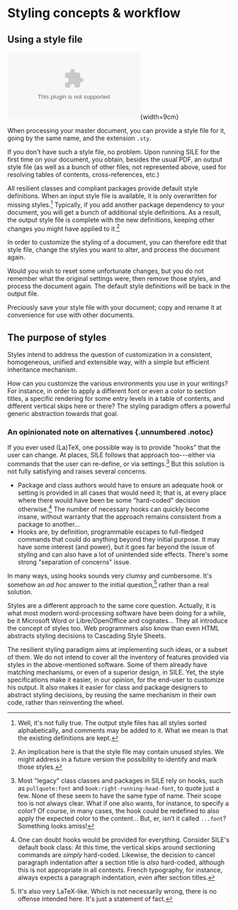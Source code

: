 # Styling concepts & workflow

## Using a style file

![The resilient styling workflow.](manual-styling/workflow.dot){width=9cm}

When processing your master document, you can provide a style file for it,
going by the same name, and the extension `.sty`.

If you don't have such a style file, no problem. Upon running SILE
for the first time on your document, you obtain, besides the usual PDF,
an output style file (as well as a bunch of other files, not represented
above, used for resolving tables of contents, cross-references, etc.)

All resilient classes and compliant packages provide default style
definitions. When an input style file is available, it is only
overwritten for missing styles.[^basics-overwrite-styles]
Typically, if you add another package dependency to your document,
you will get a bunch of additional style definitions. As a result,
the output style file is complete with the new definitions, keeping
other changes you might have applied to it.[^basics-unused-styles]

In order to customize the styling of a document, you can therefore
edit that style file, change the styles you want to alter,
and process the document again.

Would you wish to reset some unfortunate changes,
but you do not remember what the original settings were,
then remove those styles, and process the document again.
The default style definitions will be back in the output file.

Preciously save your style file with your document; copy and
rename it at convenience for use with other documents.

[^basics-overwrite-styles]: Well, it's not fully true. The
output style files has all styles sorted alphabetically,
and comments may be added to it. What we mean is that
the existing definitions are kept.

[^basics-unused-styles]: An implication here is that the style
file may contain unused styles. We might address in a future
version the possibility to identify and mark those styles.

## The purpose of styles

Styles intend to address the question of customization in a consistent, homogeneous,
unified and extensible way, with a simple but efficient inheritance mechanism.

How can you customize the various environments you use in your writings?
For instance, in order to apply a different font or even a color to section
titles, a specific rendering for some entry levels in a table of contents,
and different vertical skips here or there?
The styling paradigm offers a powerful generic abstraction towards that
goal.

### An opinionated note on alternatives {.unnumbered .notoc}

If you ever used (La)TeX, one possible way is to provide "hooks" that the user
can change. At places, SILE follows that approach too---either via commands that
the user can re-define, or via settings.[^styles-vs-hooks]
But this solution is not fully satisfying and raises several concerns.

 - Package and class authors would have to ensure an adequate hook or setting
   is provided in all cases that would need it; that is, at every place where
   there would have been be some "hard-coded" decision otherwise.[^styles-hard-coded]
   The number of necessary hooks can quickly become insane, without warranty
   that the approach remains consistent from a package to another...
 - Hooks are, by definition, programmable escapes to full-fledged commands
   that could do anything beyond they initial purpose. It may have some interest
   (and power), but it goes far beyond the issue of styling and can also have a
   lot of unintended side effects. There's some strong "separation of concerns"
   issue.

In many ways, using hooks sounds very clumsy and cumbersome. It's somehow
an _ad hoc_ answer to the initial question,[^styles-hook-latex] rather
than a real solution.

Styles are a different approach to the same core question.
Actually, it is what most modern word-processing software have been doing
for a while, be it Microsoft Word or Libre/OpenOffice and cognates...
They all introduce the concept of styles too. Web programmers also know
than even HTML abstracts styling decisions to Cascading Style Sheets.

The resilient styling paradigm aims at implementing such ideas, or a subset
of them. We do not intend to cover all the inventory of features provided
via styles in the above-mentioned software.
Some of them already have matching mechanisms, or even of a superior
design, in SILE. Yet, the style specifications make it easier, in our
opinion, for the end-user to customize his output. It also makes it
easier for class and package designers to abstract styling decisions,
by reusing the same mechanism in their own code, rather than reinventing
the wheel.

[^styles-vs-hooks]: Most "legacy" class classes and packages in SILE rely on hooks,
such as `pullquote:font` and `book:right-running-head-font`, to quote just a few.
None of these seem to have the same type of name. Their scope too is not always
clear. What if one also wants, for instance, to specify a color? Of course,
in many cases, the hook could be redefined to also apply the expected color
to the content... But, er, isn’t it called `...font`? Something looks amiss!

[^styles-hard-coded]: One can doubt hooks would be provided for everything.
Consider SILE's default book class: At this time, the vertical skips around
sectioning commands are _simply_ hard-coded. Likewise, the decision to cancel
paragraph indentation after a section title is _also_ hard-coded, although
this is not appropriate in all contexts. French typography, for instance,
always expects a paragraph indentation, _even_ after section titles.

[^styles-hook-latex]: It's also very LaTeX-like. Which is not necessarily
wrong, there is no offense intended here. It's just a statement of fact.

